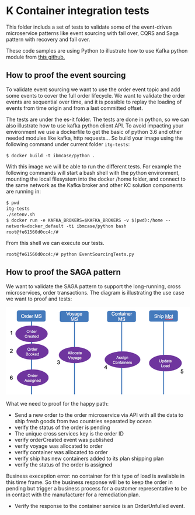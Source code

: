 # K Container integration tests

This folder includs a set of tests to validate some of the event-driven microservice patterns like event sourcing with fail over, CQRS and Saga pattern with recovery and fail over.

These code samples are using Python to illustrate how to use Kafka python module from [this github.](https://github.com/confluentinc/confluent-kafka-python)

## How to proof the event sourcing

To validate event sourcing we want to use the order event topic and add some events to cover the full order lifecycle. We want to validate the order events are sequential over time, and it is possible to replay the loading of events from time origin and from a last committed offset.

The tests are under the es-it folder. The tests are done in python, so we can also illustrate how to use kafka python client API. To avoid impacting your environment we use a dockerfile to get the basic of python 3.6 and other needed modules like kafka, http requests... So build your image using the following command under current folder `itg-tests`:

```shell
$ docker build -t ibmcase/python .
```
With this image we will be able to run the different tests. For example the following commands will start a bash shell with the python environment, mounting the local filesystem into the docker /home folder, and connect to the same network as the Kafka broker and other KC solution components are running in:

```shell
$ pwd
itg-tests
./setenv.sh
$ docker run -e KAFKA_BROKERS=$KAFKA_BROKERS -v $(pwd):/home --network=docker_default -ti ibmcase/python bash
root@fe61560d0cc4:/# 
```
From this shell we can execute our tests.

```shell
root@fe61560d0cc4:/# python EventSourcingTests.py
```



## How to proof the SAGA pattern

We want to validate the SAGA pattern to support the long-running, cross microservices, order transactions. The diagram is illustrating the use case we want to proof and tests:

![](docs/saga-ctx.png)

What we need to proof for the happy path:
* Send a new order to the order microservice via API with all the data to ship fresh goods from two countries separated by ocean
* verify the status of the order is pending
* The unique cross services key is the order ID
* verify orderCreated event was published
* verify voyage was allocated to order
* verify container was allocated to order
* verify ship has new containers added to its plan shipping plan 
* verify the status of the order is assigned

Business exeception error: no container for this type of load is available in this time frame. So the business response will be to keep the order in pending but trigger a business process for a customer representative to be in contact with the manufacturer for a remediation plan. 

* Verify the response to the container service is an OrderUnfulled event.
